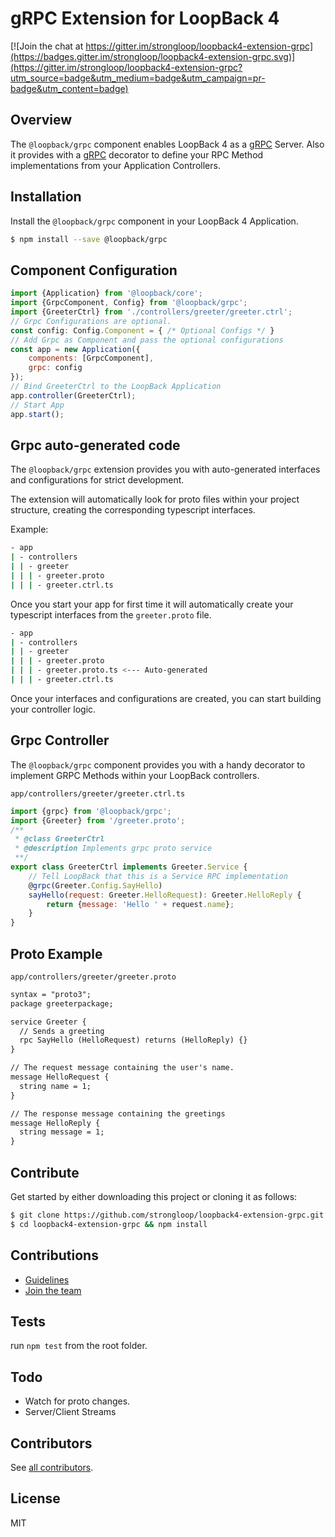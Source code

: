 # gRPC Extension for LoopBack 4

[![Join the chat at https://gitter.im/strongloop/loopback4-extension-grpc](https://badges.gitter.im/strongloop/loopback4-extension-grpc.svg)](https://gitter.im/strongloop/loopback4-extension-grpc?utm_source=badge&utm_medium=badge&utm_campaign=pr-badge&utm_content=badge)

## Overview
The `@loopback/grpc` component enables LoopBack 4 as a [gRPC] Server. Also it provides with a  [gRPC] decorator to define your RPC Method implementations from your Application Controllers.

## Installation
Install the `@loopback/grpc` component in your LoopBack 4 Application.

```sh
$ npm install --save @loopback/grpc
```

## Component Configuration
```js
import {Application} from '@loopback/core';
import {GrpcComponent, Config} from '@loopback/grpc';
import {GreeterCtrl} from './controllers/greeter/greeter.ctrl';
// Grpc Configurations are optional.
const config: Config.Component = { /* Optional Configs */ }
// Add Grpc as Component and pass the optional configurations
const app = new Application({
    components: [GrpcComponent],
    grpc: config
});
// Bind GreeterCtrl to the LoopBack Application
app.controller(GreeterCtrl);
// Start App
app.start();
```
## Grpc auto-generated code
The `@loopback/grpc` extension provides you with auto-generated interfaces and configurations for strict development.

The extension will automatically look for proto files within your project structure, creating the corresponding typescript interfaces.

Example:

````sh
- app
| - controllers
| | - greeter
| | | - greeter.proto
| | | - greeter.ctrl.ts
````

Once you start your app for first time it will automatically create your typescript interfaces from the `greeter.proto` file.

````sh
- app
| - controllers
| | - greeter
| | | - greeter.proto
| | | - greeter.proto.ts <--- Auto-generated
| | | - greeter.ctrl.ts
````

Once your interfaces and configurations are created, you can start building your controller logic.

## Grpc Controller
The `@loopback/grpc` component provides you with a handy decorator to implement GRPC Methods within your LoopBack controllers.

`app/controllers/greeter/greeter.ctrl.ts`
```js
import {grpc} from '@loopback/grpc';
import {Greeter} from '/greeter.proto';
/**
 * @class GreeterCtrl
 * @description Implements grpc proto service
 **/
export class GreeterCtrl implements Greeter.Service {
    // Tell LoopBack that this is a Service RPC implementation
    @grpc(Greeter.Config.SayHello)
    sayHello(request: Greeter.HelloRequest): Greeter.HelloReply {
        return {message: 'Hello ' + request.name};
    }
}
```

## Proto Example
`app/controllers/greeter/greeter.proto`
````txt
syntax = "proto3";
package greeterpackage;

service Greeter {
  // Sends a greeting
  rpc SayHello (HelloRequest) returns (HelloReply) {}
}

// The request message containing the user's name.
message HelloRequest {
  string name = 1;
}

// The response message containing the greetings
message HelloReply {
  string message = 1;
}
````

## Contribute
Get started by either downloading this project or cloning it as follows:

```sh
$ git clone https://github.com/strongloop/loopback4-extension-grpc.git
$ cd loopback4-extension-grpc && npm install
```

## Contributions
- [Guidelines](https://github.com/strongloop/loopback-next/wiki/Contributing#guidelines)
- [Join the team](https://github.com/strongloop/loopback-next/issues/110)

## Tests
run `npm test` from the root folder.

## Todo

- Watch for proto changes.
- Server/Client Streams

## Contributors
See [all contributors](https://github.com/strongloop/loopback4-extension-grpc/graphs/contributors).

## License
MIT

[gRPC]:(https://grpc.io)